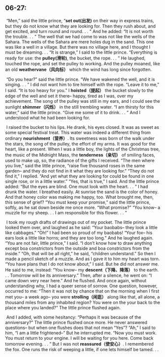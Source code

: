 ## 06-27:	

​	“Men,” said the little prince, “**set out(出发)** on their way in express trains, but they do not know what they are looking for. Then they rush about, and get excited, and turn round and round. . . ” And he added: “It is not worth the trouble. . . ” The well that we had come to was not like the wells of the Sahara. The wells of the Sahara are mere holes dug in the sand. This one was like a well in a village. But there was no village here, and I thought I must be dreaming. . . “It is strange,” I said to the little prince. “Everything is ready for use: the **pulley(滑轮)**, the bucket, the rope. . . ” He laughed, touched the rope, and set the pulley to working. And the pulley moaned, like an old **weathervane（风向标）** which the wind has long since forgotten.

​	“Do you hear?” said the little prince. “We have wakened the well, and it is singing. . . ” I did not want him to tire himself with the rope. “Leave it to me,” I said. “It is too heavy for you.” I **hoisted（提起）** the bucket slowly to the edge of the well and set it there– happy, tired as I was, over my achievement. The song of the pulley was still in my ears, and I could see the sunlight **shimmer（闪烁）** in the still trembling water. “I am thirsty for this water,” said the little prince. “Give me some of it to drink. . . ” And I understood what he had been looking for.

​	I raised the bucket to his lips. He drank, his eyes closed. It was as sweet as some special festival treat. This water was indeed a different thing from ordinary **nourishment（营养）**. Its sweetness was born of the walk under the stars, the song of the pulley, the effort of my arms. It was good for the heart, like a present. When I was a little boy, the lights of the Christmas tree, the music of the Midnight Mass, the **tenderness（亲切）** of smiling faces, used to make up, so, the radiance of the gifts I received. “The men where you live,” said the little prince, “raise five thousand roses in the same garden– and they do not find in it what they are looking for.” “They do not find it,” I replied. “And yet what they are looking for could be found in one single rose, or in a little water.” “Yes, that is true,” I said. And the little prince added: “But the eyes are blind. One must look with the heart. . . ” I had drunk the water. I breathed easily. At sunrise the sand is the color of honey. And that honey color was making me happy, too. What brought me, then, this sense of grief? “You must keep your promise,” said the little prince, softly, as he sat down beside me once more. “What promise?” “You know– a muzzle for my sheep. . . I am responsible for this flower. . . ”

​	I took my rough drafts of drawings out of my pocket. The little prince looked them over, and laughed as he said: “Your baobabs– they look a little like cabbages.” “Oh!” I had been so proud of my baobabs! “Your fox– his ears look a little like horns; and they are too long.” And he laughed again. “You are not fair, little prince,” I said. “I don’t know how to draw anything except boa constrictors from the outside and boa constrictors from the inside.” “Oh, that will be all right,” he said, “children understand.” So then I made a pencil sketch of a muzzle. And as I gave it to him my heart was torn. “You have plans that I do not know about,” I said. But he did not answer me. He said to me, instead: “You know– my **descent（下降、降落）** to the earth. . . Tomorrow will be its anniversary.” Then, after a silence, he went on: “I came down very near here.” And he flushed. And once again, without understanding why, I had a queer sense of sorrow. One question, however, occurred to me: “Then it was not by chance that on the morning when I first met you– a week ago– you were **strolling（闲逛）** along like that, all alone, a thousand miles from any inhabited region? You were on the your back to the place where you landed?” The little prince flushed again.

​	And I added, with some hesitancy: “Perhaps it was because of the anniversary?” The little prince flushed once more. He never answered questions– but when one flushes does that not mean “Yes”? “Ah,” I said to him, “I am a little frightened–” But he interrupted me. “Now you must work. You must return to your engine. I will be waiting for you here. Come back tomorrow evening. . . ” But I was not **reassured（使安心）**. I remembered the fox. One runs the risk of weeping a little, if one lets himself be tamed. . .

